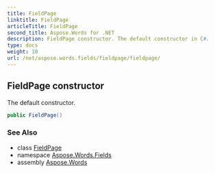 ```yaml
---
title: FieldPage
linktitle: FieldPage
articleTitle: FieldPage
second_title: Aspose.Words for .NET
description: FieldPage constructor. The default constructor in C#.
type: docs
weight: 10
url: /net/aspose.words.fields/fieldpage/fieldpage/
---
```

## FieldPage constructor

The default constructor.

```csharp
public FieldPage()
```

### See Also

* class [FieldPage](../)
* namespace [Aspose.Words.Fields](../../fieldpage/)
* assembly [Aspose.Words](../../../)
